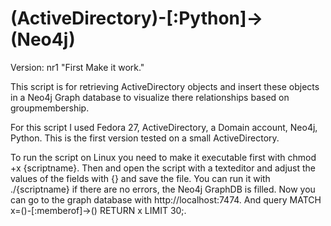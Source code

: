 # (ActiveDirectory)-[:Python]->(Neo4j)

Version: nr1 "First Make it work."

This script is for retrieving ActiveDirectory objects and insert these objects in a Neo4j Graph database to visualize there relationships based on groupmembership.

For this script I used Fedora 27, ActiveDirectory, a Domain account, Neo4j, Python.
This is the first version tested on a small ActiveDirectory.

To run the script on Linux you need to make it executable first with chmod +x {scriptname}.
Then and open the script with a texteditor and adjust the values of the fields with {} and save the file. You can run it with ./{scriptname} if there are no errors, the Neo4j GraphDB is filled. Now you can go to the graph database with http://localhost:7474. And query MATCH x=()-[:memberof]->() RETURN x LIMIT 30;.




